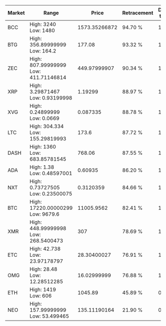 | Market | Range | Price| Retracement | Doubles to 50% |
| --- | --- | --- | --- | --- |
| BCC | High: 3240<br />Low: 1480 | 1573.35266872 | 94.70 % | 1.50 |
| BTG | High: 356.89999999<br />Low: 164.2 | 177.08 | 93.32 % | 1.47 |
| ZEC | High: 807.99999999<br />Low: 411.71146814 | 449.97999907 | 90.34 % | 1.36 |
| XRP | High: 3.29871467<br />Low: 0.93199998 | 1.19299 | 88.97 % | 1.77 |
| XVG | High: 0.24899999<br />Low: 0.0669 | 0.087335 | 88.78 % | 1.81 |
| LTC | High: 304.334<br />Low: 155.29819993 | 173.6 | 87.72 % | 1.32 |
| DASH | High: 1360<br />Low: 683.85781545 | 768.06 | 87.55 % | 1.33 |
| ADA | High: 1.38<br />Low: 0.48597001 | 0.60935 | 86.20 % | 1.53 |
| NXT | High: 0.73727505<br />Low: 0.23500075 | 0.3120359 | 84.66 % | 1.56 |
| BTC | High: 17220.00000299<br />Low: 9679.6 | 11005.9562 | 82.41 % | 1.22 |
| XMR | High: 448.99999998<br />Low: 268.5400473 | 307 | 78.69 % | 1.17 |
| ETC | High: 42.738<br />Low: 23.97178797 | 28.30400027 | 76.91 % | 1.18 |
| OMG | High: 28.48<br />Low: 12.28512285 | 16.02999999 | 76.88 % | 1.27 |
| ETH | High: 1419<br />Low: 606 | 1045.89 | 45.89 % | 0.00 |
| NEO | High: 157.99999999<br />Low: 53.499465 | 135.11190164 | 21.90 % | 0.00 |

